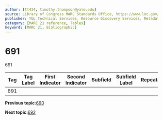 ```yaml
---
author: [tt434, timothy.thompson@yale.edu]
source: Library of Congress MARC Standards Office, https://www.loc.gov/marc/bibliographic/bd691.html
publisher: YUL Technical Services, Resource Discovery Services, Metadata Services Unit
category: [MARC 21 reference, Tables]
keyword: [MARC 21, Bibliographic]
---
```


# 691

691

|Tag|Tag Label|First Indicator|Second Indicator|Subfield|Subfield Label|Repeatable|
|---|---------|---------------|----------------|--------|--------------|----------|
|691| | | | | | |

**Previous topic:**[690](../tables/690_bib_table.md)

**Next topic:**[692](../tables/692_bib_table.md)

